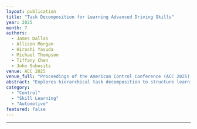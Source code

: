 ```yaml
---
layout: publication
title: "Task Decomposition for Learning Advanced Driving Skills"
year: 2025
month: 7
authors:
  - James Dallas
  - Allison Morgan
  - Hiroshi Yasuda
  - Michael Thompson
  - Tiffany Chen
  - John Subosits
venue: ACC 2025
venue_full: "Proceedings of the American Control Conference (ACC 2025), pp. 4023–4030"
abstract: "Explores hierarchical task decomposition to structure learning of complex performance-driving behaviors and reports improvements in sample efficiency and transfer."
category:
  - "Control"
  - "Skill Learning"
  - "Automotive"
featured: false
---
```


---
